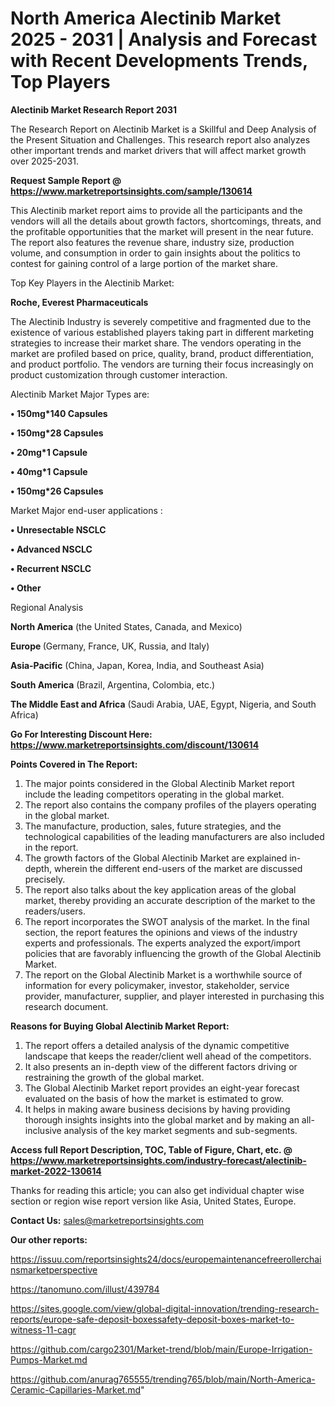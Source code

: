 # North America Alectinib Market 2025 - 2031 | Analysis and Forecast with Recent Developments Trends, Top Players

<strong>Alectinib Market Research Report 2031</strong>

The Research Report on Alectinib Market is a Skillful and Deep Analysis of the Present Situation and Challenges. This research report also analyzes other important trends and market drivers that will affect market growth over 2025-2031.

<strong>Request Sample Report @ <a href=https://www.marketreportsinsights.com/sample/130614>https://www.marketreportsinsights.com/sample/130614</a></strong>

This Alectinib market report aims to provide all the participants and the vendors will all the details about growth factors, shortcomings, threats, and the profitable opportunities that the market will present in the near future. The report also features the revenue share, industry size, production volume, and consumption in order to gain insights about the politics to contest for gaining control of a large portion of the market share.

Top Key Players in the Alectinib Market:

<strong>Roche, Everest Pharmaceuticals</strong>

The Alectinib Industry is severely competitive and fragmented due to the existence of various established players taking part in different marketing strategies to increase their market share. The vendors operating in the market are profiled based on price, quality, brand, product differentiation, and product portfolio. The vendors are turning their focus increasingly on product customization through customer interaction.

Alectinib Market Major Types are:

<strong>• 150mg*140 Capsules

• 150mg*28 Capsules

• 20mg*1 Capsule

• 40mg*1 Capsule

• 150mg*26 Capsules</strong>

Market Major end-user applications :

<strong>• Unresectable NSCLC

• Advanced NSCLC

• Recurrent NSCLC

• Other</strong>

Regional Analysis

</u><strong><b>North America</b></strong> (the United States, Canada, and Mexico)

<strong><b>Europe </b></strong>(Germany, France, UK, Russia, and Italy)

<strong><b>Asia-Pacific</b></strong> (China, Japan, Korea, India, and Southeast Asia)

<strong><b>South America</b></strong> (Brazil, Argentina, Colombia, etc.)

<strong><b>The Middle East and Africa</b></strong> (Saudi Arabia, UAE, Egypt, Nigeria, and South Africa)

<strong>Go For Interesting Discount Here: <a href=https://www.marketreportsinsights.com/discount/130614>https://www.marketreportsinsights.com/discount/130614</a></strong>

<strong>Points Covered in The Report:</strong>
<ol>
  <li>The major points considered in the Global Alectinib Market report include the leading competitors operating in the global market.</li>
  <li>The report also contains the company profiles of the players operating in the global market.</li>
  <li>The manufacture, production, sales, future strategies, and the technological capabilities of the leading manufacturers are also included in the report.</li>
  <li>The growth factors of the Global Alectinib Market are explained in-depth, wherein the different end-users of the market are discussed precisely.</li>
  <li>The report also talks about the key application areas of the global market, thereby providing an accurate description of the market to the readers/users.</li>
  <li>The report incorporates the SWOT analysis of the market. In the final section, the report features the opinions and views of the industry experts and professionals. The experts analyzed the export/import policies that are favorably influencing the growth of the Global Alectinib Market.</li>
  <li>The report on the Global Alectinib Market is a worthwhile source of information for every policymaker, investor, stakeholder, service provider, manufacturer, supplier, and player interested in purchasing this research document.</li>
</ol>
<strong>Reasons for Buying Global Alectinib Market Report:</strong>

<ol>
  <li>The report offers a detailed analysis of the dynamic competitive landscape that keeps the reader/client well ahead of the competitors.</li>
  <li>It also presents an in-depth view of the different factors driving or restraining the growth of the global market.</li>
  <li>The Global Alectinib Market report provides an eight-year forecast evaluated on the basis of how the market is estimated to grow.</li>
  <li>It helps in making aware business decisions by having providing thorough insights insights into the global market and by making an all-inclusive analysis of the key market segments and sub-segments.</li>
</ol>
<strong>Access full Report Description, TOC, Table of Figure, Chart, etc. @ <a href=https://www.marketreportsinsights.com/industry-forecast/alectinib-market-2022-130614>https://www.marketreportsinsights.com/industry-forecast/alectinib-market-2022-130614</a></strong>


Thanks for reading this article; you can also get individual chapter wise section or region wise report version like Asia, United States, Europe.

<strong>Contact Us:</strong>
sales@marketreportsinsights.com

<strong>Our other reports:</strong>

<a href=https://issuu.com/reportsinsights24/docs/europemaintenancefreerollerchainsmarketperspective>https://issuu.com/reportsinsights24/docs/europemaintenancefreerollerchainsmarketperspective</a>

<a href=https://tanomuno.com/illust/439784>https://tanomuno.com/illust/439784</a>

<a href=https://sites.google.com/view/global-digital-innovation/trending-research-reports/europe-safe-deposit-boxessafety-deposit-boxes-market-to-witness-11-cagr>https://sites.google.com/view/global-digital-innovation/trending-research-reports/europe-safe-deposit-boxessafety-deposit-boxes-market-to-witness-11-cagr</a>

<a href=https://github.com/cargo2301/Market-trend/blob/main/Europe-Irrigation-Pumps-Market.md>https://github.com/cargo2301/Market-trend/blob/main/Europe-Irrigation-Pumps-Market.md</a>

<a href=https://github.com/anurag765555/trending765/blob/main/North-America-Ceramic-Capillaries-Market.md>https://github.com/anurag765555/trending765/blob/main/North-America-Ceramic-Capillaries-Market.md</a>"
